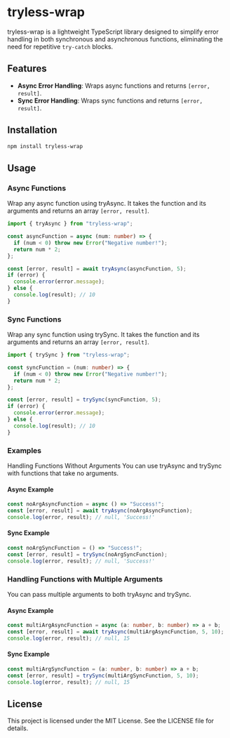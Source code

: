 # tryless-wrap

tryless-wrap is a lightweight TypeScript library designed to simplify error handling in both synchronous and asynchronous functions, eliminating the need for repetitive `try-catch` blocks.

## Features

- **Async Error Handling**: Wraps async functions and returns `[error, result]`.
- **Sync Error Handling**: Wraps sync functions and returns `[error, result]`.

## Installation

```bash
npm install tryless-wrap
```

## Usage

### Async Functions

Wrap any async function using tryAsync. It takes the function and its arguments and returns an array `[error, result]`.

```typescript
import { tryAsync } from "tryless-wrap";

const asyncFunction = async (num: number) => {
  if (num < 0) throw new Error("Negative number!");
  return num * 2;
};

const [error, result] = await tryAsync(asyncFunction, 5);
if (error) {
  console.error(error.message);
} else {
  console.log(result); // 10
}
```

### Sync Functions

Wrap any sync function using trySync. It takes the function and its arguments and returns an array `[error, result]`.

```typescript
import { trySync } from "tryless-wrap";

const syncFunction = (num: number) => {
  if (num < 0) throw new Error("Negative number!");
  return num * 2;
};

const [error, result] = trySync(syncFunction, 5);
if (error) {
  console.error(error.message);
} else {
  console.log(result); // 10
}
```

### Examples

Handling Functions Without Arguments
You can use tryAsync and trySync with functions that take no arguments.

#### Async Example

```typescript
const noArgAsyncFunction = async () => "Success!";
const [error, result] = await tryAsync(noArgAsyncFunction);
console.log(error, result); // null, 'Success!'
```

#### Sync Example

```typescript
const noArgSyncFunction = () => "Success!";
const [error, result] = trySync(noArgSyncFunction);
console.log(error, result); // null, 'Success!'
```

### Handling Functions with Multiple Arguments

You can pass multiple arguments to both tryAsync and trySync.

#### Async Example

```typescript
const multiArgAsyncFunction = async (a: number, b: number) => a + b;
const [error, result] = await tryAsync(multiArgAsyncFunction, 5, 10);
console.log(error, result); // null, 15
```

#### Sync Example

```typescript
const multiArgSyncFunction = (a: number, b: number) => a + b;
const [error, result] = trySync(multiArgSyncFunction, 5, 10);
console.log(error, result); // null, 15
```

## License
This project is licensed under the MIT License. See the LICENSE file for details.
